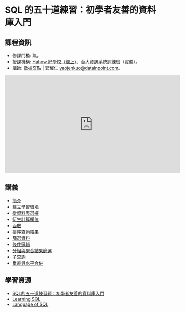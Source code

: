 # SQL 的五十道練習：初學者友善的資料庫入門

## 課程資訊

- 修課門檻: 無。
- 授課機構: [Hahow 好學校（線上）](https://hahow.in/cr/sqlfifty)、台大資訊系統訓練班（實體）。
- 講師: [數據交點](https://www.datainpoint.com) \| 郭耀仁 <yaojenkuo@datainpoint.com>。

<iframe width="560" height="315" src="https://www.youtube.com/embed/4xLa9Zo7N8g" frameborder="0" allow="accelerometer; autoplay; clipboard-write; encrypted-media; gyroscope; picture-in-picture" allowfullscreen></iframe>

## 講義

- [簡介](01-introduction/lecture.slides.html)
- [建立學習環境](02-environment/lecture.slides.html)
- [從資料表選擇](03-select-from/lecture.slides.html)
- [衍生計算欄位](04-calculated-fields/lecture.slides.html)
- [函數](05-functions/lecture.slides.html)
- [排序查詢結果](06-order-by/lecture.slides.html)
- [篩選資料](07-where/lecture.slides.html)
- [條件邏輯](08-case/lecture.slides.html)
- [分組與聚合結果篩選](09-group-by-having/lecture.slides.html)
- [子查詢](10-subqueries/lecture.slides.html)
- [垂直與水平合併](11-union-join/lecture.slides.html)

## 學習資源

- [SQL的五十道練習題：初學者友善的資料庫入門](https://hahow.in/cr/sqlfifty)
- [Learning SQL](https://www.amazon.com/Learning-SQL-Generate-Manipulate-Retrieve/dp/1492057614)
- [Language of SQL](https://www.amazon.com/Language-SQL-Learning-Larry-Rockoff-ebook/dp/B01JJ61TCI/)